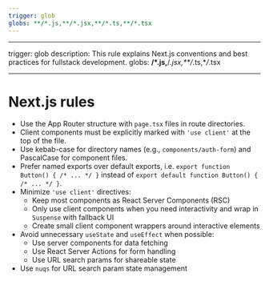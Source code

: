```yaml
---
trigger: glob
globs: **/*.js,**/*.jsx,**/*.ts,**/*.tsx
---
```


---

trigger: glob
description: This rule explains Next.js conventions and best practices for fullstack development.
globs: **/\*.js,**/_.jsx,\*\*/_.ts,\*_/_.tsx

---

# Next.js rules

- Use the App Router structure with `page.tsx` files in route directories.
- Client components must be explicitly marked with `'use client'` at the top of the file.
- Use kebab-case for directory names (e.g., `components/auth-form`) and PascalCase for component files.
- Prefer named exports over default exports, i.e. `export function Button() { /* ... */ }` instead of `export default function Button() { /* ... */ }`.
- Minimize `'use client'` directives:
  - Keep most components as React Server Components (RSC)
  - Only use client components when you need interactivity and wrap in `Suspense` with fallback UI
  - Create small client component wrappers around interactive elements
- Avoid unnecessary `useState` and `useEffect` when possible:
  - Use server components for data fetching
  - Use React Server Actions for form handling
  - Use URL search params for shareable state
- Use `nuqs` for URL search param state management

